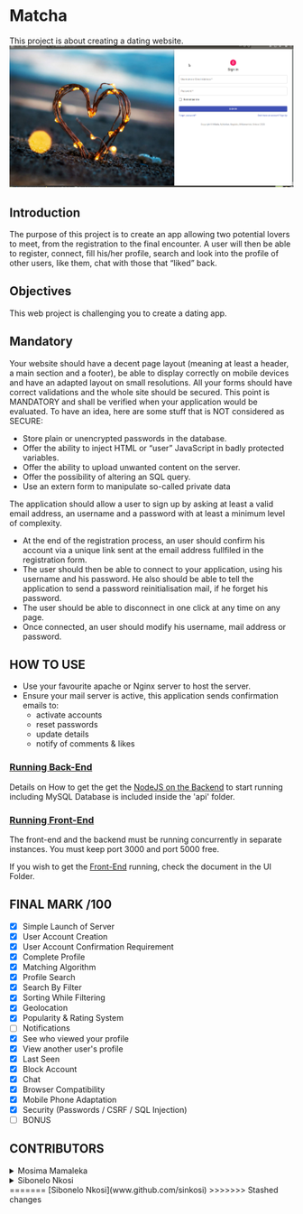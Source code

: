 # Matcha

 This project is about creating a dating website.
 ![Matcha Login Page](docs/Screenshot.png)

## Introduction

 The purpose of this project is to create an app allowing two potential lovers to meet, from the registration to the final encounter.
 A user will then be able to register, connect, fill his/her profile, search and look into the profile of other users, like them, chat with those that “liked” back.

## Objectives

This web project is challenging you to create a dating app.

## Mandatory

Your website should have a decent page layout (meaning at least a header, a main section and a footer), be able to display correctly on mobile devices and have an adapted layout on small resolutions.
All your forms should have correct validations and the whole site should be secured.
This point is MANDATORY and shall be verified when your application would be evaluated. To have an idea, here are some stuff that is NOT considered as SECURE:

* Store plain or unencrypted passwords in the database.
* Offer the ability to inject HTML or “user” JavaScript in badly protected variables.
* Offer the ability to upload unwanted content on the server.
* Offer the possibility of altering an SQL query.
* Use an extern form to manipulate so-called private data

The application should allow a user to sign up by asking at least a valid email
address, an username and a password with at least a minimum level of complexity.

* At the end of the registration process, an user should confirm his account via a
unique link sent at the email address fullfiled in the registration form.
* The user should then be able to connect to your application, using his username
and his password. He also should be able to tell the application to send a password
reinitialisation mail, if he forget his password.
* The user should be able to disconnect in one click at any time on any page.
* Once connected, an user should modify his username, mail address or password.

## HOW TO USE

* Use your favourite apache or Nginx server to host the server.
* Ensure your mail server is active, this application sends confirmation emails to:
  * activate accounts
  * reset passwords
  * update details
  * notify of comments & likes

### [Running Back-End](api/README.md)

Details on How to get the get the [NodeJS on the Backend](api/README.md) to start running
including MySQL Database is included inside the 'api' folder.

### [Running Front-End](UI/README.md)

The front-end and the backend must be running concurrently in separate instances. You must keep port 3000
and port 5000 free.

If you wish to get the [Front-End](UI/README.md) running, check the document in the UI Folder.

## FINAL MARK /100

* [x] Simple Launch of Server
* [x] User Account Creation
* [x] User Account Confirmation Requirement
* [x] Complete Profile
* [x] Matching Algorithm
* [x] Profile Search
* [x] Search By Filter
* [x] Sorting While Filtering
* [x] Geolocation
* [x] Popularity & Rating System
* [ ] Notifications
* [x] See who viewed your profile
* [x] View another user's profile
* [x] Last Seen
* [x] Block Account
* [x] Chat
* [x] Browser Compatibility
* [x] Mobile Phone Adaptation
* [x] Security (Passwords / CSRF / SQL Injection)
* [ ] BONUS

## CONTRIBUTORS

<details> 
  <summary>Mosima Mamaleka</summary>

[Mosima Mamaleka](www.gihub.com/mmamalek)
</details>
<!-- ![Mosima Mamaleke](api/uploads/default.png){:height="50%" width="50%"} ![Sibonelo Nkosi](api/uploads/default.png){:height="50%" width="50%"} -->

<details>
    <summary>Sibonelo Nkosi</summary>

[Sibonelo Nkosi](www.github.com/sinkosi)

<<<<<<< Updated upstream
LinkedIn: http://linkedin.com/
</details>
=======
[Sibonelo Nkosi](www.github.com/sinkosi)
>>>>>>> Stashed changes
